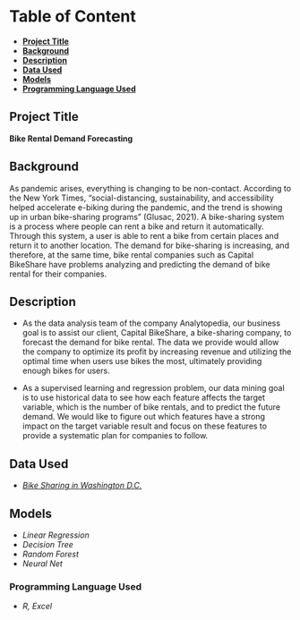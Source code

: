 # **Table of Content**

- [**Project Title**](#Project-Title)
- [**Background**](#Background)
- [**Description**](#Description)
- [**Data Used**](#Data-Used)
- [**Models**](#Models)
- [**Programming Language Used**](#Programming-Language-Used)

## Project Title
**Bike Rental Demand Forecasting**

## Background
As pandemic arises, everything is changing to be non-contact. According to the New York Times, “social-distancing, sustainability, and accessibility helped accelerate e-biking during the pandemic, and the trend is showing up in urban bike-sharing programs” (Glusac, 2021). A bike-sharing system is a process where people can rent a bike and return it automatically. Through this system, a user is able to rent a bike from certain places and return it to another location. The demand for bike-sharing is increasing, and therefore, at the same time, bike rental companies such as Capital BikeShare have problems analyzing and predicting the demand of bike rental for their companies.

## Description
- As the data analysis team of the company Analytopedia, our business goal is to assist our client, Capital BikeShare, a bike-sharing company, to forecast the demand for bike rental. The data we provide would allow the company to optimize its profit by increasing revenue and utilizing the optimal time when users use bikes the most, ultimately providing enough bikes for users.

- As a supervised learning and regression problem, our data mining goal is to use historical data to see how each feature affects the target variable, which is the number of bike rentals, and to predict the future demand. We would like to figure out which features have a strong impact on the target variable result and focus on these features to provide a systematic plan for companies to follow.  

## Data Used
- [*Bike Sharing in Washington D.C.*](https://www.kaggle.com/marklvl/bike-sharing-dataset)

## Models
- *Linear Regression*
- *Decision Tree*
- *Random Forest*
- *Neural Net*


### Programming Language Used
- *R, Excel*


